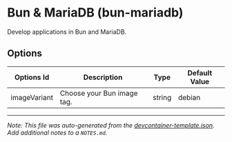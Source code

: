 
# Bun & MariaDB (bun-mariadb)

Develop applications in Bun and MariaDB.

## Options

| Options Id | Description | Type | Default Value |
|-----|-----|-----|-----|
| imageVariant | Choose your Bun image tag. | string | debian |



---

_Note: This file was auto-generated from the [devcontainer-template.json](https://github.com/marcosgomesneto/bun-devcontainers/blob/main/src/bun-mariadb/devcontainer-template.json).  Add additional notes to a `NOTES.md`._
